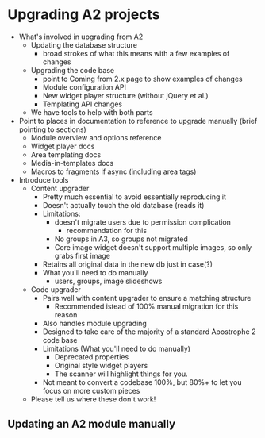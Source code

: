 # Upgrading A2 projects

- What's involved in upgrading from A2
	- Updating the database structure
		- broad strokes of what this means with a few examples of changes
	- Upgrading the code base
		- point to Coming from 2.x page to show examples of changes
		- Module configuration API
		- New widget player structure (without jQuery et al.)
		- Templating API changes
	- We have tools to help with both parts
- Point to places in documentation to reference to upgrade manually (brief pointing to sections)
	- Module overview and options reference
	- Widget player docs
	- Area templating docs
	- Media-in-templates docs
	- Macros to fragments if async (including area tags)
- Introduce tools
	- Content upgrader
		- Pretty much essential to avoid essentially reproducing it
		- Doesn't actually touch the old database (reads it)
		- Limitations:
			- doesn't migrate users due to permission complication
				- recommendation for this
			- No groups in A3, so groups not migrated
			- Core image widget doesn't support multiple images, so only grabs first image
		- Retains all original data in the new db just in case(?)
		- What you'll need to do manually
			- users, groups, image slideshows
	- Code upgrader
		- Pairs well with content upgrader to ensure a matching structure
			- Recommended istead of 100% manual migration for this reason
		- Also handles module upgrading
		- Designed to take care of the majority of a standard Apostrophe 2 code base
		- Limitations (What you'll need to do manually)
			- Deprecated properties
			- Original style widget players
			- The scanner will highlight things for you.
		-  Not meant to convert a codebase 100%, but 80%+ to let you focus on more custom pieces
	- Please tell us where these don't work!

## Updating an A2 module manually